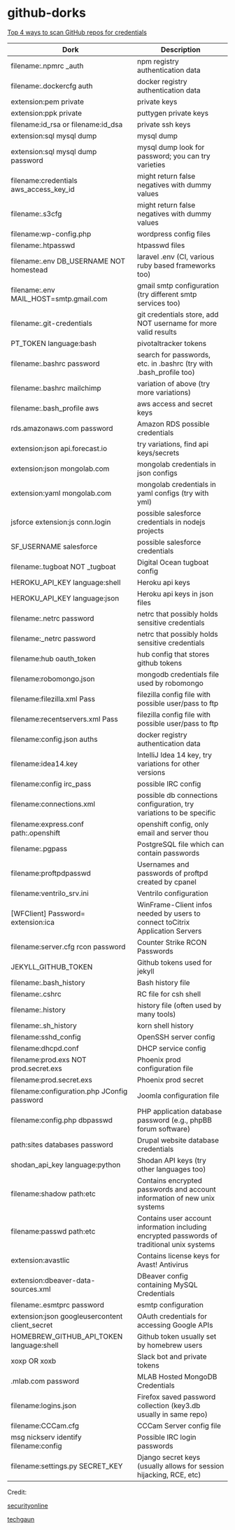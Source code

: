 # github-dorks

[Top 4 ways to scan GitHub repos for credentials](https://securitytrails.com/blog/github-dorks)


| Dork                                            | Description                                                                                 |
|-------------------------------------------------|---------------------------------------------------------------------------------------------|
| filename:.npmrc _auth                           | npm registry authentication data                                                            |
| filename:.dockercfg auth                        | docker registry authentication data                                                         |
| extension:pem private                           | private keys                                                                                |
| extension:ppk private                           | puttygen private keys                                                                       |
| filename:id_rsa or filename:id_dsa              | private ssh keys                                                                            |
| extension:sql mysql dump                        | mysql dump                                                                                  |
| extension:sql mysql dump password               | mysql dump look for password; you can try varieties                                         |
| filename:credentials aws_access_key_id          | might return false negatives with dummy values                                              |
| filename:.s3cfg                                 | might return false negatives with dummy values                                              |
| filename:wp-config.php                          | wordpress config files                                                                      |
| filename:.htpasswd                              | htpasswd files                                                                              |
| filename:.env DB_USERNAME NOT homestead         | laravel .env (CI, various ruby based frameworks too)                                        |
| filename:.env MAIL_HOST=smtp.gmail.com          | gmail smtp configuration (try different smtp services too)                                  |
| filename:.git-credentials                       | git credentials store, add NOT username for more valid results                              |
| PT_TOKEN language:bash                          | pivotaltracker tokens                                                                       |
| filename:.bashrc password                       | search for passwords, etc. in .bashrc (try with .bash_profile too)                          |
| filename:.bashrc mailchimp                      | variation of above (try more variations)                                                    |
| filename:.bash_profile aws                      | aws access and secret keys                                                                  |
| rds.amazonaws.com password                      | Amazon RDS possible credentials                                                             |
| extension:json api.forecast.io                  | try variations, find api keys/secrets                                                       |
| extension:json mongolab.com                     | mongolab credentials in json configs                                                        |
| extension:yaml mongolab.com                     | mongolab credentials in yaml configs (try with yml)                                         |
| jsforce extension:js conn.login                 | possible salesforce credentials in nodejs projects                                          |
| SF_USERNAME salesforce                          | possible salesforce credentials                                                             |
| filename:.tugboat NOT _tugboat                  | Digital Ocean tugboat config                                                                |
| HEROKU_API_KEY language:shell                   | Heroku api keys                                                                             |
| HEROKU_API_KEY language:json                    | Heroku api keys in json files                                                               |
| filename:.netrc password                        | netrc that possibly holds sensitive credentials                                             |
| filename:_netrc password                        | netrc that possibly holds sensitive credentials                                             |
| filename:hub oauth_token                        | hub config that stores github tokens                                                        |
| filename:robomongo.json                         | mongodb credentials file used by robomongo                                                  |
| filename:filezilla.xml Pass                     | filezilla config file with possible user/pass to ftp                                        |
| filename:recentservers.xml Pass                 | filezilla config file with possible user/pass to ftp                                        |
| filename:config.json auths                      | docker registry authentication data                                                         |
| filename:idea14.key                             | IntelliJ Idea 14 key, try variations for other versions                                     |
| filename:config irc_pass                        | possible IRC config                                                                         |
| filename:connections.xml                        | possible db connections configuration, try variations to be specific                        |
| filename:express.conf path:.openshift           | openshift config, only email and server thou                                                |
| filename:.pgpass                                | PostgreSQL file which can contain passwords                                                 |
| filename:proftpdpasswd                          | Usernames and passwords of proftpd created by cpanel                                        |
| filename:ventrilo_srv.ini                       | Ventrilo configuration                                                                      |
| [WFClient] Password= extension:ica              | WinFrame-Client infos needed by users to connect toCitrix Application Servers               |
| filename:server.cfg rcon password               | Counter Strike RCON Passwords                                                               |
| JEKYLL_GITHUB_TOKEN                             | Github tokens used for jekyll                                                               |
| filename:.bash_history                          | Bash history file                                                                           |
| filename:.cshrc                                 | RC file for csh shell                                                                       |
| filename:.history                               | history file (often used by many tools)                                                     |
| filename:.sh_history                            | korn shell history                                                                          |
| filename:sshd_config                            | OpenSSH server config                                                                       |
| filename:dhcpd.conf                             | DHCP service config                                                                         |
| filename:prod.exs NOT prod.secret.exs           | Phoenix prod configuration file                                                             |
| filename:prod.secret.exs                        | Phoenix prod secret                                                                         |
| filename:configuration.php JConfig password     | Joomla configuration file                                                                   |
| filename:config.php dbpasswd                    | PHP application database password (e.g., phpBB forum software)                              |
| path:sites databases password                   | Drupal website database credentials                                                         |
| shodan_api_key language:python                  | Shodan API keys (try other languages too)                                                   |
| filename:shadow path:etc                        | Contains encrypted passwords and account information of new unix systems                    |
| filename:passwd path:etc                        | Contains user account information including encrypted passwords of traditional unix systems |
| extension:avastlic                              | Contains license keys for Avast! Antivirus                                                  |
| extension:dbeaver-data-sources.xml              | DBeaver config containing MySQL Credentials                                                 |
| filename:.esmtprc password                      | esmtp configuration                                                                         |
| extension:json googleusercontent client_secret  | OAuth credentials for accessing Google APIs                                                 |
| HOMEBREW_GITHUB_API_TOKEN language:shell        | Github token usually set by homebrew users                                                  |
| xoxp OR xoxb                                    | Slack bot and private tokens                                                                |
| .mlab.com password                              | MLAB Hosted MongoDB Credentials                                                             |
| filename:logins.json                            | Firefox saved password collection (key3.db usually in same repo)                            |
| filename:CCCam.cfg                              | CCCam Server config file                                                                    |
| msg nickserv identify filename:config           | Possible IRC login passwords                                                                |
| filename:settings.py SECRET_KEY                 | Django secret keys (usually allows for session hijacking, RCE, etc)                         |



Credit:

[securityonline](https://securityonline.info/github-dorks/)

[techgaun](https://raw.githubusercontent.com/techgaun/github-dorks/master/github-dorks.txt)

